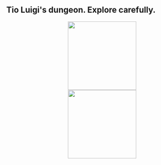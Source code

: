 <!-- Title -->
## Tio Luigi's dungeon. Explore carefully.
<!-- GitHub Stats -->
<div align="center">
  <a href="https://github.com/tioluigidev">
  <img height="180em" src="https://github-readme-stats.vercel.app/api?username=tioluigidev&show_icons=true&theme=dracula&include_all_commits=true&count_private=true"/>
</div>
<div align="center">
  <img height="180em" src="https://github-readme-stats.vercel.app/api/top-langs/?username=tioluigidev&layout=compact&langs_count=7&theme=dracula"/>
</div>
<!-- Dev Icons -->
  <!--
<div style="display: inline_block"><br>
  <img src="https://cdn.jsdelivr.net/gh/devicons/devicon/icons/html5/html5-original.svg" height="40" title="HTML"/>
  <img src="https://cdn.jsdelivr.net/gh/devicons/devicon/icons/css3/css3-original.svg" height="40" title="CSS"/>
  <img src="https://cdn.jsdelivr.net/gh/devicons/devicon/icons/javascript/javascript-original.svg" height="40" title="Javascript"/>
  <img src="https://cdn.jsdelivr.net/gh/devicons/devicon/icons/bootstrap/bootstrap-original.svg" height="40" title="Bootstrap"/>
  <img src="https://cdn.jsdelivr.net/gh/devicons/devicon/icons/jquery/jquery-plain-wordmark.svg" height="40" title="jQuery / jQuery Mobile"/>
  <img src="https://cdn.jsdelivr.net/gh/devicons/devicon/icons/php/php-original.svg" height="40" title="PHP"/>
  <img src="https://cdn.jsdelivr.net/gh/devicons/devicon/icons/nodejs/nodejs-original.svg" height="40" title="NodeJS"/>
  <img src="https://cdn.jsdelivr.net/gh/devicons/devicon/icons/linux/linux-original.svg" height="40" title="Linux"/>
  <img src="https://cdn.jsdelivr.net/gh/devicons/devicon/icons/bash/bash-original.svg" height="40" title="Shell Script"/>
  <img src="https://cdn.jsdelivr.net/gh/devicons/devicon/icons/docker/docker-plain-wordmark.svg" height="40" title="Docker"/>
  <img src="https://cdn.jsdelivr.net/gh/devicons/devicon/icons/git/git-original.svg" height="40" title="Git"/>
  <img src="https://cdn.jsdelivr.net/gh/devicons/devicon/icons/graphql/graphql-plain-wordmark.svg" height="40" title="GraphQL"/>
  <img src="https://cdn.jsdelivr.net/gh/devicons/devicon/icons/postgresql/postgresql-plain-wordmark.svg" height="40" title="PostgreSQL"/>
  <img src="https://cdn.jsdelivr.net/gh/devicons/devicon/icons/mysql/mysql-original-wordmark.svg" height="40" title="MySQL"/>
  <img src="https://cdn.jsdelivr.net/gh/devicons/devicon/icons/csharp/csharp-original.svg" height="40" title="C# for Unity 3D"/>
  <img src="https://cdn.jsdelivr.net/gh/devicons/devicon/icons/unity/unity-original.svg" height="40" title="Unity 3D"/>
</div>
  
-->
 
<!--
  Emojis: https://emojipedia.org/
  Dev Icons: https://devicon.dev
-->

